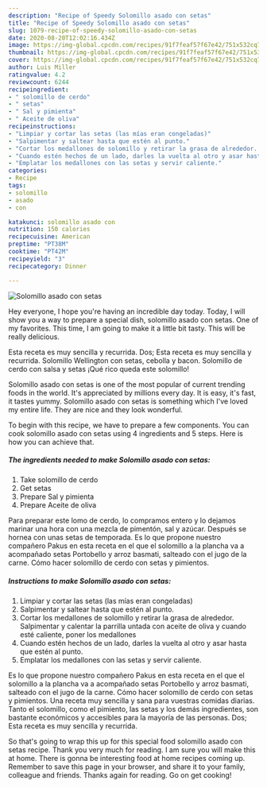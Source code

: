 ```yaml
---
description: "Recipe of Speedy Solomillo asado con setas"
title: "Recipe of Speedy Solomillo asado con setas"
slug: 1079-recipe-of-speedy-solomillo-asado-con-setas
date: 2020-08-20T12:02:16.434Z
image: https://img-global.cpcdn.com/recipes/91f7feaf57f67e42/751x532cq70/solomillo-asado-con-setas-foto-principal.jpg
thumbnail: https://img-global.cpcdn.com/recipes/91f7feaf57f67e42/751x532cq70/solomillo-asado-con-setas-foto-principal.jpg
cover: https://img-global.cpcdn.com/recipes/91f7feaf57f67e42/751x532cq70/solomillo-asado-con-setas-foto-principal.jpg
author: Luis Miller
ratingvalue: 4.2
reviewcount: 6244
recipeingredient:
- " solomillo de cerdo"
- " setas"
- " Sal y pimienta"
- " Aceite de oliva"
recipeinstructions:
- "Limpiar y cortar las setas (las mías eran congeladas)"
- "Salpimentar y saltear hasta que estén al punto."
- "Cortar los medallones de solomillo y retirar la grasa de alrededor. Salpimentar y calentar la parrilla untada con aceite de oliva y cuando esté caliente, poner los medallones"
- "Cuando estén hechos de un lado, darles la vuelta al otro y asar hasta que estén al punto."
- "Emplatar los medallones con las setas y servir caliente."
categories:
- Recipe
tags:
- solomillo
- asado
- con

katakunci: solomillo asado con 
nutrition: 150 calories
recipecuisine: American
preptime: "PT38M"
cooktime: "PT42M"
recipeyield: "3"
recipecategory: Dinner

---
```



![Solomillo asado con setas](https://img-global.cpcdn.com/recipes/91f7feaf57f67e42/751x532cq70/solomillo-asado-con-setas-foto-principal.jpg)

Hey everyone, I hope you're having an incredible day today. Today, I will show you a way to prepare a special dish, solomillo asado con setas. One of my favorites. This time, I am going to make it a little bit tasty. This will be really delicious.

Esta receta es muy sencilla y recurrida. Dos; Esta receta es muy sencilla y recurrida. Solomillo Wellington con setas, cebolla y bacon. Solomillo de cerdo con salsa y setas ¡Qué rico queda este solomillo!

Solomillo asado con setas is one of the most popular of current trending foods in the world. It's appreciated by millions every day. It is easy, it's fast, it tastes yummy. Solomillo asado con setas is something which I've loved my entire life. They are nice and they look wonderful.


To begin with this recipe, we have to prepare a few components. You can cook solomillo asado con setas using 4 ingredients and 5 steps. Here is how you can achieve that.

<!--inarticleads1-->

##### The ingredients needed to make Solomillo asado con setas:

1. Take  solomillo de cerdo
1. Get  setas
1. Prepare  Sal y pimienta
1. Prepare  Aceite de oliva


Para preparar este lomo de cerdo, lo compramos entero y lo dejamos marinar una hora con una mezcla de pimentón, sal y azúcar. Después se hornea con unas setas de temporada. Es lo que propone nuestro compañero Pakus en esta receta en el que el solomillo a la plancha va a acompañado setas Portobello y arroz basmati, salteado con el jugo de la carne. Cómo hacer solomillo de cerdo con setas y pimientos. 

<!--inarticleads2-->

##### Instructions to make Solomillo asado con setas:

1. Limpiar y cortar las setas (las mías eran congeladas)
1. Salpimentar y saltear hasta que estén al punto.
1. Cortar los medallones de solomillo y retirar la grasa de alrededor. Salpimentar y calentar la parrilla untada con aceite de oliva y cuando esté caliente, poner los medallones
1. Cuando estén hechos de un lado, darles la vuelta al otro y asar hasta que estén al punto.
1. Emplatar los medallones con las setas y servir caliente.


Es lo que propone nuestro compañero Pakus en esta receta en el que el solomillo a la plancha va a acompañado setas Portobello y arroz basmati, salteado con el jugo de la carne. Cómo hacer solomillo de cerdo con setas y pimientos. Una receta muy sencilla y sana para vuestras comidas diarias. Tanto el solomillo, como el pimiento, las setas y los demás ingredientes, son bastante económicos y accesibles para la mayoría de las personas. Dos; Esta receta es muy sencilla y recurrida. 

So that's going to wrap this up for this special food solomillo asado con setas recipe. Thank you very much for reading. I am sure you will make this at home. There is gonna be interesting food at home recipes coming up. Remember to save this page in your browser, and share it to your family, colleague and friends. Thanks again for reading. Go on get cooking!
